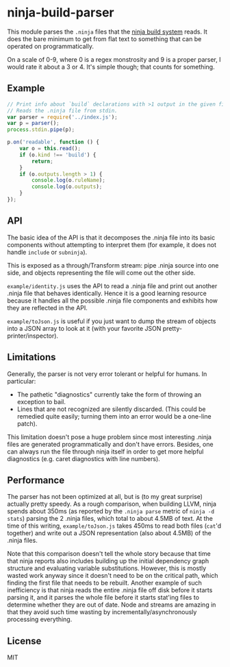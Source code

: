 # ninja-build-parser

This module parses the `.ninja` files that the [ninja build
system](https://github.com/martine/ninja) reads.
It does the bare minimum to get from flat text to something that can be
operated on programmatically.

On a scale of 0-9, where 0 is a regex monstrosity and 9 is a proper parser,
I would rate it about a 3 or 4. It's simple though; that counts for
something.

## Example

```js
// Print info about `build` declarations with >1 output in the given file.
// Reads the .ninja file from stdin.
var parser = require('../index.js');
var p = parser();
process.stdin.pipe(p);

p.on('readable', function () {
    var o = this.read();
    if (o.kind !== 'build') {
        return;
    }
    if (o.outputs.length > 1) {
        console.log(o.ruleName);
        console.log(o.outputs);
    }
});
```

## API

The basic idea of the API is that it decomposes the .ninja file
into its basic components without attempting to interpret them (for
example, it does not handle `include` or `subninja`).

This is exposed as a through/Transform stream: pipe .ninja source into one
side, and objects representing the file will come out the other side.

`example/identity.js` uses the API to read a .ninja file and print out
another .ninja file that behaves identically.
Hence it is a good learning resource because it handles all the possible
.ninja file components and exhibits how they are reflected in the API.

`example/toJson.js` is useful if you just want to dump the stream of
objects into a JSON array to look at it (with your favorite JSON
pretty-printer/inspector).

## Limitations

Generally, the parser is not very error tolerant or helpful for humans.
In particular:

* The pathetic "diagnostics" currently take the form of throwing an
  exception to bail.
* Lines that are not recognized are silently discarded. (This could be
  remedied quite easily; turning them into an error would be a one-line
  patch).

This limitation doesn't pose a huge problem since most interesting .ninja
files are generated programmatically and don't have errors.
Besides, one can always run the file through ninja itself in order to get
more helpful diagnostics (e.g. caret diagnostics with line numbers).

## Performance

The parser has not been optimized at all, but is (to my great surprise)
actually pretty speedy.
As a rough comparison, when building LLVM, ninja spends about 350ms (as
reported by the `.ninja parse` metric of `ninja -d stats`) parsing the 2
.ninja files, which total to about 4.5MB of text.
At the time of this writing, `example/toJson.js` takes 450ms to read both
files (`cat`'d together) and write out a JSON representation (also about
4.5MB) of the .ninja files.

Note that this comparison doesn't tell the whole story because that time
that ninja reports also includes building up the initial dependency graph
structure and evaluating variable substitutions.
However, this is mostly wasted work anyway since it doesn't need to be on
the critical path, which finding the first file that needs to be rebuilt.
Another example of such inefficiency is that ninja reads the entire .ninja
file off disk before it starts parsing it, and it parses the whole file
before it starts stat'ing files to determine whether they are out of date.
Node and streams are amazing in that they avoid such time wasting by
incrementally/asynchronously processing everything.

## License

MIT
